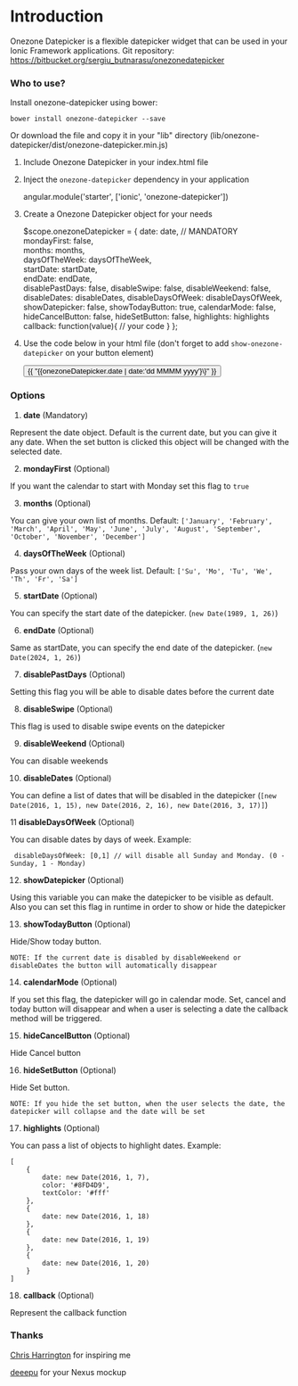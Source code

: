 # Introduction #

Onezone Datepicker is a flexible datepicker widget that can be used in your Ionic Framework applications.
Git repository: https://bitbucket.org/sergiu_butnarasu/onezonedatepicker

### Who to use? ###

Install onezone-datepicker using bower:

	bower install onezone-datepicker --save

Or download the file and copy it in your "lib" directory (lib/onezone-datepicker/dist/onezone-datepicker.min.js)

1) Include Onezone Datepicker in your index.html file

    <script src="lib/onezone-datepicker/dist/onezone-datepicker.min.js"></script>

2) Inject the `onezone-datepicker` dependency in your application

    angular.module('starter', ['ionic', 'onezone-datepicker'])
	
3) Create a Onezone Datepicker object for your needs
	
	$scope.onezoneDatepicker = {
        date: date, // MANDATORY 					
        mondayFirst: false,				
        months: months,					
        daysOfTheWeek: daysOfTheWeek, 	
        startDate: startDate, 			
        endDate: endDate,					
        disablePastDays: false,
        disableSwipe: false,
        disableWeekend: false,
        disableDates: disableDates,
        disableDaysOfWeek: disableDaysOfWeek,
        showDatepicker: false,
        showTodayButton: true,
        calendarMode: false,
        hideCancelButton: false,
        hideSetButton: false,
        highlights: highlights
        callback: function(value){
			// your code
		}
    };

4) Use the code below in your html file (don't forget to add `show-onezone-datepicker` on your button element)

    <onezone-datepicker datepicker-object="onezoneDatepicker">
        <button class="button button-block button-outline button-positive show-onezone-datepicker">
            {{  "{{onezoneDatepicker.date | date:'dd MMMM yyyy'}\}"   }} 
        </button>
    </onezone-datepicker>


### Options ###

1) **date** (Mandatory)

Represent the date object. Default is the current date, but you can give it any date. When the set button is clicked this object will be changed with the selected date.

2) **mondayFirst** (Optional)

If you want the calendar to start with Monday set this flag to `true`

3) **months** (Optional)

You can give your own list of months. Default: `['January', 'February', 'March', 'April', 'May', 'June', 'July', 'August', 'September', 'October', 'November', 'December']`

4) **daysOfTheWeek** (Optional)

Pass your own days of the week list. Default: `['Su', 'Mo', 'Tu', 'We', 'Th', 'Fr', 'Sa']`

5) **startDate** (Optional)

You can specify the start date of the datepicker. (`new Date(1989, 1, 26)`)

6) **endDate** (Optional)

Same as startDate, you can specify the end date of the datepicker. (`new Date(2024, 1, 26)`)

7) **disablePastDays** (Optional)

Setting this flag you will be able to disable dates before the current date

8) **disableSwipe** (Optional)

This flag is used to disable swipe events on the datepicker

9) **disableWeekend** (Optional)

You can disable weekends

10) **disableDates** (Optional)

You can define a list of dates that will be disabled in the datepicker (`[new Date(2016, 1, 15), new Date(2016, 2, 16), new Date(2016, 3, 17)]`)

11  **disableDaysOfWeek** (Optional)

You can disable dates by days of week. Example: 

     disableDaysOfWeek: [0,1] // will disable all Sunday and Monday. (0 - Sunday, 1 - Monday)

12) **showDatepicker** (Optional)

Using this variable you can make the datepicker to be visible as default. Also you can set this flag in runtime in order to show or hide the datepicker

13) **showTodayButton** (Optional)

Hide/Show today button. 

`NOTE: If the current date is disabled by disableWeekend or disableDates the button will automatically disappear`

14) **calendarMode** (Optional)

If you set this flag, the datepicker will go in calendar mode. Set, cancel and today button will disappear and when a user is selecting a date the callback method will be triggered.

15) **hideCancelButton** (Optional)

Hide Cancel button

16) **hideSetButton** (Optional)

Hide Set button.

`NOTE: If you hide the set button, when the user selects the date, the datepicker will collapse and the date will be set`

17) **highlights** (Optional)

You can pass a list of objects to highlight dates. Example: 

    [
        {
            date: new Date(2016, 1, 7),
            color: '#8FD4D9',
            textColor: '#fff'
        },
        {
            date: new Date(2016, 1, 18)
        },
        {
            date: new Date(2016, 1, 19)
        },
        {
            date: new Date(2016, 1, 20)
        }
    ]

18) **callback** (Optional)

Represent the callback function


### Thanks ###

[Chris Harrington](https://www.codementor.io/angularjs/tutorial/angularjs-calendar-directives-less-cess-moment-font-awesome) for inspiring me

[deeepu](https://dribbble.com/deeepu) for your Nexus mockup

